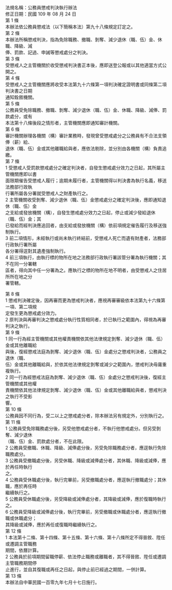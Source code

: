 法規名稱：公務員懲戒判決執行辦法  
修正日期：民國 109 年 08 月 24 日  
第 1 條  
本辦法依公務員懲戒法（以下簡稱本法）第九十八條規定訂定之。  
第 2 條  
本辦法所稱懲戒判決，指為免除職務、撤職、剝奪、減少退休（職、伍）金、休職、降級、減  
俸、罰款、記過、申誡等懲戒處分之判決。  
第 3 條  
受懲戒人之主管機關於收受懲戒判決書正本後，應即送登公報或以其他適當方式公開之。  
第 4 條  
受懲戒人之主管機關應將收受本法第九十六條第一項判決確定證明書或同條第二項判決書之日期  
通知銓敘機關。  
第 5 條  
公務員受免除職務、撤職、剝奪、減少退休（職、伍）金、休職、降級、減俸、罰款處分，或有  
本法第十八條後段之情形者，主管機關應即通知審計機關。  
第 6 條  
審計機關辦理各機關（構）審計業務時，發現曾受懲戒處分之公務員有不合法支領俸（薪）給、  
退休（職、伍）金或其他離職給與者，應依法剔除，並分別由各機關（構）負責追繳。  
第 7 條  
1 受懲戒人受罰款懲戒處分之確定判決者，自發生懲戒處分效力之日起，其所屬主管機關應即以書  
面限期催告受懲戒人履行；逾期未履行者，主管機關得以判決書為執行名義，移送法務部行政執  
行署所屬各分署就受懲戒人之財產執行之。  
2 主管機關收受剝奪、減少退休（職、伍）金懲戒處分之確定判決後，應即通知退休（職、伍）金  
之支給或發放機關（構），自發生懲戒處分效力之日起，停止或減少發給退休（職、伍）金；其  
已發給而經判決應追回者，由支給或發放機關（構）依前項規定催告履行及移送強制執行。  
3 前二項情形，未經執行或尚未執行終結前，受懲戒人死亡而遺有財產者，法務部行政執行署所屬  
各分署得逕對其遺產強制執行。  
4 前三項執行，由執行標的物所在地之法務部行政執行署該管分署為執行機關；其不在同一分署轄  
區者，得向其中任一分署為之。應執行之標的物所在地不明者，由受懲戒人之住居所所在地之分  
署管轄。  


第 8 條  
1 懲戒判決確定後，因再審而更為懲戒判決者，應視再審審級依本法第九十六條第一項、第二項規  
定發生更為懲戒處分效力。  
2 原判決與再審判決之懲戒處分執行性質相同者，於已執行之範圍內，得視為再審判決之執行。  
第 9 條  
1 同一行為經主管機關或其他權責機關依其他法律規定剝奪、減少退休（職、伍）金或其他離職給  
與後，復經懲戒法庭為剝奪、減少退休（職、伍）金處分之懲戒判決者，公務員之退休（職、  
伍）金或其他離職給與，於依其他法律規定剝奪或減少之範圍內，懲戒判決毋庸重複執行。  
2 同一行為經懲戒法庭為剝奪、減少退休（職、伍）金處分之懲戒判決後，復經主管機關或其他權  
責機關依其他法律規定剝奪、減少退休（職、伍）金或其他離職給與者，懲戒判決之執行不受影  
響。  
第 10 條  
公務員因不同行為，受二以上之懲戒處分者，除本辦法另有規定外，分別執行之。  
第 11 條  
1 公務員受免除職務處分後，另受他懲戒處分者，不執行他懲戒處分。但另受剝奪、減少退休  
（職、伍）金、罰款處分者，不在此限。  
2 公務員受撤職、休職、降級、減俸處分後，另受免除職務處分者，應逕執行免除職務處分。  
3 公務員受撤職處分後，另受休職、降級或減俸處分者，其休職、降級或減俸，應於再任時執行  
之。  
4 公務員受休職處分後，執行完畢前，另受撤職處分者，應逕執行撤職處分；其休職，應於再任時  
繼續執行之。  
5 公務員受休職處分後，另受降級或減俸處分者，其降級或減俸，應於復職時執行之。  
6 公務員受降級或減俸處分後，執行完畢前，另受撤職或休職處分者，應逕執行撤職或休職處分；  
其降級或減俸，應於再任或復職時繼續執行之。  
第 12 條  
1 本法第十二條、第十四條、第十五條、第十六條、第十八條所定不得晉敘、陞任或遷調主管職務  
期間，依曆計算。  
2 公務員於前項期間留職停薪、依法停止職務或離職者，其不得晉敘、陞任或遷調主管職務期間停  
止進行，並自其復職或再任之日起，與停止前已經過之期間，一併計算。  
第 13 條  
本辦法自中華民國一百零九年七月十七日施行。  


